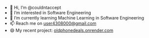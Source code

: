- 👋 Hi, I’m @couldntaccept
- 👀 I’m interested in Software Engineering
- 🌱 I’m currently learning Machine Learning in Software Engineering
- 📫 Reach me on user4308000@gmail.com
- 😄 My recent project: [oldphonedeals.onrender.com]([url](https://oldphonedeals.onrender.com/))

<!---
couldntaccept/couldntaccept is a ✨ special ✨ repository because its `README.md` (this file) appears on your GitHub profile.
You can click the Preview link to take a look at your changes.
--->
